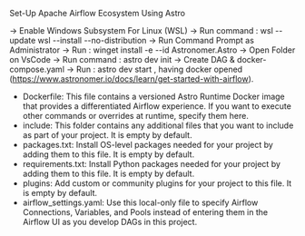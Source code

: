 Set-Up Apache Airflow Ecosystem Using Astro

 -> Enable Windows Subsystem For Linux (WSL)
 -> Run command : wsl --update
       			  wsl --install --no-distribution
 -> Run Command Prompt as Administrator
 -> Run : winget install -e --id Astronomer.Astro
 -> Open Folder on VsCode
 -> Run command : astro dev init
 -> Create DAG & docker-compose.yaml 
 -> Run : astro dev start , having docker opened
(https://www.astronomer.io/docs/learn/get-started-with-airflow).
- Dockerfile: This file contains a versioned Astro Runtime Docker image that provides a differentiated Airflow experience. If you want to execute other commands or overrides at runtime, specify them here.
- include: This folder contains any additional files that you want to include as part of your project. It is empty by default.
- packages.txt: Install OS-level packages needed for your project by adding them to this file. It is empty by default.
- requirements.txt: Install Python packages needed for your project by adding them to this file. It is empty by default.
- plugins: Add custom or community plugins for your project to this file. It is empty by default.
- airflow_settings.yaml: Use this local-only file to specify Airflow Connections, Variables, and Pools instead of entering them in the Airflow UI as you develop DAGs in this project.


